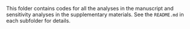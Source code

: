 This folder contains codes for all the analyses in the manuscript and sensitivity analyses in the supplementary materials. See the `README.md` in each subfolder for details.